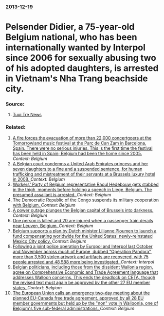 ### [2013-12-19](/news/2013/12/19/index.md)

# Pelsender Didier, a 75-year-old Belgium national, who has been internationally wanted by Interpol since 2006 for sexually abusing two of his adopted daughters, is arrested in Vietnam's Nha Trang beachside city. 




### Source:

1. [Tuoi Tre News](http://tuoitrenews.vn/society/16186/vn-arrests-belgium-wanted-by-interpol-for-child-sex)

### Related:

1. [A fire forces the evacuation of more than 22,000 concertgoers at the Tomorrowland music festival at the Parc de Can Zam in Barcelona, Spain. There were no serious injuries. This is the first time the festival has been held in Spain; Belgium had been the home since 2005. ](/news/2017/07/29/a-fire-forces-the-evacuation-of-more-than-22-000-concertgoers-at-the-tomorrowland-music-festival-at-the-parc-de-can-zam-in-barcelona-spain.md) _Context: Belgium_
2. [A Belgian court condemns a United Arab Emirates princess and her seven daughters to a fine and a suspended sentence, for human trafficking and mistreatment of their servants at a Brussels luxury hotel in 2008. ](/news/2017/06/23/a-belgian-court-condemns-a-united-arab-emirates-princess-and-her-seven-daughters-to-a-fine-and-a-suspended-sentence-for-human-trafficking-a.md) _Context: Belgium_
3. [Workers' Party of Belgium representative Raoul Hedebouw gets stabbed in the thigh, moments before holding a speech in Liege, Belgium. The presumed assailant is arrested.  ](/news/2017/05/1/workers-party-of-belgium-representative-raoul-hedebouw-gets-stabbed-in-the-thigh-moments-before-holding-a-speech-in-lia-ge-belgium-the-p.md) _Context: Belgium_
4. [The Democratic Republic of the Congo suspends its military cooperation with Belgium. ](/news/2017/04/13/the-democratic-republic-of-the-congo-suspends-its-military-cooperation-with-belgium.md) _Context: Belgium_
5. [A power outage plunges the Belgian capital of Brussels into darkness. ](/news/2017/02/9/a-power-outage-plunges-the-belgian-capital-of-brussels-into-darkness.md) _Context: Belgium_
6. [One person is killed and 20 are injured when a passenger train derails near Leuven, Belgium. ](/news/2017/02/18/one-person-is-killed-and-20-are-injured-when-a-passenger-train-derails-near-leuven-belgium.md) _Context: Belgium_
7. [Belgium supports a plan by Dutch minister Lilianne Ploumen to launch a fund compensating worldwide for the United States' newly-reinstated Mexico City policy. ](/news/2017/01/25/belgium-supports-a-plan-by-dutch-minister-lilianne-ploumen-to-launch-a-fund-compensating-worldwide-for-the-united-states-newly-reinstated-m.md) _Context: Belgium_
8. [Following a joint police operation by Europol and Interpol last October and November across much of Europe, dubbed "Operation Pandora", more than 3,500 stolen artwork and artifacts are recovered, with 75 people arrested and 48,588 more being investigated. ](/news/2017/01/23/following-a-joint-police-operation-by-europol-and-interpol-last-october-and-november-across-much-of-europe-dubbed-operation-pandora-more.md) _Context: Interpol_
9. [Belgian politicians, including those from the dissident Wallonia region, agree on  Comprehensive Economic and Trade Agreement language that addresses Walloon concerns. This ends the deadlock on CETA, though the revised text must again be approved by the other 27 EU member states. ](/news/2016/10/27/belgian-politicians-including-those-from-the-dissident-wallonia-region-agree-on-comprehensive-economic-and-trade-agreement-language-that.md) _Context: Belgium_
10. [The European Union calls an emergency two-day meeting about the planned EU-Canada free trade agreement, approved by all 28 EU member governments but held up by the "non" vote in Walloonia, one of Belgium's five sub-federal administrations. ](/news/2016/10/20/the-european-union-calls-an-emergency-two-day-meeting-about-the-planned-eu-canada-free-trade-agreement-approved-by-all-28-eu-member-governm.md) _Context: Belgium_
